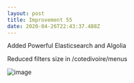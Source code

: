 ```yaml
---
layout: post
title: Improvement 55
date: 2020-04-26T22:43:37.488Z
---
```

Added Powerful Elasticsearch and Algolia

Reduced filters size in /cotedivoire/menus

![image](/askkarin-changelog/assets/uploads/55-1.jpg)